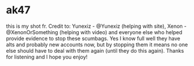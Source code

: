 # ak47
this is my shot fr.
Credit to: Yunexiz - @Yunexiz (helping with site), Xenon - @XenonOrSomething (helping with video) and everyone else who helped provide evidence to stop these scumbags. Yes I know full well they have alts and probably new accounts now, but by stopping them it means no one else should have to deal with them again (until they do this again). Thanks for listening and I hope you enjoy!
